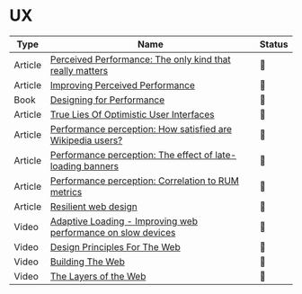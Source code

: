 # UX

| Type    | Name                                                                                                                                                              | Status          |
| ------- | ----------------------------------------------------------------------------------------------------------------------------------------------------------------- | --------------- |
| Article | [Perceived Performance: The only kind that really matters](https://www.youtube.com/watch?v=USH4iPQ44LQ)                                                           | :bookmark_tabs: |
| Article | [Improving Perceived Performance](./improve-perceived-performance.pdf)                                                                                            | :bookmark_tabs: |
| Book    | [Designing for Performance](https://designingforperformance.com)                                                                                                  | :bookmark_tabs: |
| Article | [True Lies Of Optimistic User Interfaces](https://www.smashingmagazine.com/2016/11/true-lies-of-optimistic-user-interfaces)                                       | :bookmark_tabs: |
| Article | [Performance perception: How satisfied are Wikipedia users?](https://techblog.wikimedia.org/2019/05/29/performance-perception-how-satisfied-are-wikipedia-users)  | :bookmark_tabs: |
| Article | [Performance perception: The effect of late-loading banners](https://techblog.wikimedia.org/2019/06/13/performance-perception-the-effect-of-late-loading-banners) | :bookmark_tabs: |
| Article | [Performance perception: Correlation to RUM metrics](https://techblog.wikimedia.org/2019/06/17/performance-perception-correlation-to-rum-metrics)                 | :bookmark_tabs: |
| Article | [Resilient web design](https://resilientwebdesign.com)                                                                                                            | :bookmark_tabs: |
| Video   | [Adaptive Loading - Improving web performance on slow devices](https://www.youtube.com/watch?v=puUPpVrIRkc&t=488s)                                                | :bookmark_tabs: |
| Video   | [Design Principles For The Web](https://vimeo.com/496918165)                                                                                                      | :bookmark_tabs: |
| Video   | [Building The Web](https://www.youtube.com/watch?v=b2PaxNwr9nI)                                                                                                   | :bookmark_tabs: |
| Video   | [The Layers of the Web](https://www.youtube.com/watch?v=96DCTASFniI&list=PLgaHsrPMLcFBD8kHNmgeBstA3zOxY_x-j&index=3)                                              | :bookmark_tabs: |
